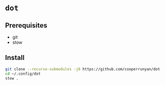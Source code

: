 # `dot`

## Prerequisites

- git
- stow

## Install

```bash
git clone --recurse-submodules -j8 https://github.com/cooperrunyan/dot ~/.config/dot
cd ~/.config/dot
stow .
```
